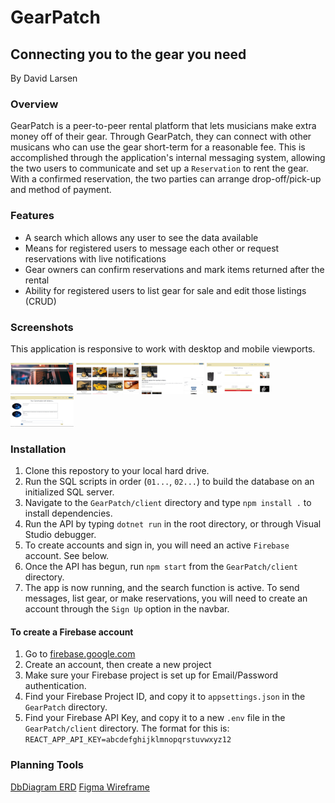 # GearPatch
## Connecting you to the gear you need
By David Larsen

### Overview
GearPatch is a peer-to-peer rental platform that lets musicians make extra money off of their gear. Through GearPatch, they can connect with other musicans who can use the gear short-term for a reasonable fee. This is accomplished through the application's internal messaging system, allowing the two users to communicate and set up a ```Reservation``` to rent the gear. With a confirmed reservation, the two parties can arrange drop-off/pick-up and method of payment.

### Features
- A search which allows any user to see the data available
- Means for registered users to message each other or request reservations with live notifications
- Gear owners can confirm reservations and mark items returned after the rental
- Ability for registered users to list gear for sale and edit those listings (CRUD)

### Screenshots
This application is responsive to work with desktop and mobile viewports.
<p>
    <img src="./.readme-img/Homepage.png" width=20% height=20%>
    <img src="./.readme-img/search-results.png" width=20% height=20%>
    <img src="./.readme-img/gear-details.png" width=20% height=20%>
    <img src="./.readme-img/reservations.png" width=20% height=20%>
    <img src="./.readme-img/messages.png" width=20% height=20%>
</p>

### Installation
1. Clone this repostory to your local hard drive.
2. Run the SQL scripts in order (```01...```, ```02...```) to build the database on an initialized SQL server.
3. Navigate to the ```GearPatch/client``` directory and type ```npm install .``` to install dependencies.
4. Run the API by typing ```dotnet run``` in the root directory, or through Visual Studio debugger.
5. To create accounts and sign in, you will need an active ```Firebase``` account.  See below.
5. Once the API has begun, run ```npm start``` from the ```GearPatch/client``` directory.
6. The app is now running, and the search function is active. To send messages, list gear, or make reservations, you will need to create an account through the ```Sign Up``` option in the navbar.

#### To create a Firebase account
1. Go to [firebase.google.com](https://firebase.google.com "Go to Firebase")
2. Create an account, then create a new project
3. Make sure your Firebase project is set up for Email/Password authentication.
4. Find your Firebase Project ID, and copy it to ```appsettings.json``` in the ```GearPatch``` directory.
5. Find your Firebase API Key, and copy it to a new ```.env``` file in the ```GearPatch/client``` directory. The format for this is: ```REACT_APP_API_KEY=abcdefghijklmnopqrstuvwxyz12```

### Planning Tools
[DbDiagram ERD](https://dbdiagram.io/d/5f9097f93a78976d7b78a2b4)
[Figma Wireframe](https://www.figma.com/file/WxY7OAtiweLJUaxJ005ACq/Final-Capstone?node-id=0%3A1)

